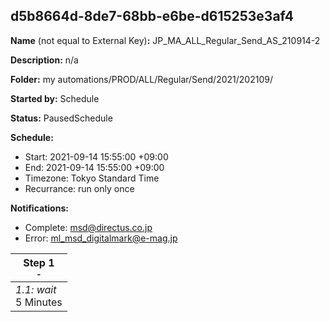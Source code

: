 ## d5b8664d-8de7-68bb-e6be-d615253e3af4

**Name** (not equal to External Key)**:** JP_MA_ALL_Regular_Send_AS_210914-2

**Description:** n/a

**Folder:** my automations/PROD/ALL/Regular/Send/2021/202109/

**Started by:** Schedule

**Status:** PausedSchedule

**Schedule:**

* Start: 2021-09-14 15:55:00 +09:00
* End: 2021-09-14 15:55:00 +09:00
* Timezone: Tokyo Standard Time
* Recurrance: run only once

**Notifications:**

* Complete: msd@directus.co.jp
* Error: ml_msd_digitalmark@e-mag.jp

| Step 1<br>_<small>-</small>_ |
| --- |
| _1.1: wait_<br>5 Minutes |
